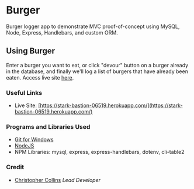 # Burger

Burger logger app to demonstrate MVC proof-of-concept using MySQL, Node, Express, Handlebars, and custom ORM. 

## Using Burger 

Enter a burger you want to eat, or click "devour" button on a burger already in the database, and finally we'll log a list of burgers that have already been eaten. Access live site [here](https://stark-bastion-06519.herokuapp.com/). 

### Useful Links
* Live Site: [https://stark-bastion-06519.herokuapp.com/](https://stark-bastion-06519.herokuapp.com/)

### Programs and Libraries Used
* [Git for Windows](https://gitforwindows.org/)
* [NodeJS](https://nodejs.org/en/download/)
* NPM Libraries: mysql, express, express-handlebars, dotenv, cli-table2

### Credit
* [Christopher Collins](https://ccollins.io) *Lead Developer*
